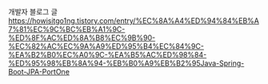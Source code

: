 개발자 블로그 글
https://howisitgo1ng.tistory.com/entry/%EC%8A%A4%ED%94%84%EB%A7%81%EC%9C%BC%EB%A1%9C-%ED%8F%AC%ED%8A%B8%EC%9B%90-%EC%82%AC%EC%9A%A9%ED%95%B4%EC%84%9C-%EA%B2%B0%EC%A0%9C-%EA%B5%AC%ED%98%84-%ED%95%98%EB%8A%94-%EB%B0%A9%EB%B2%95Java-Spring-Boot-JPA-PortOne

